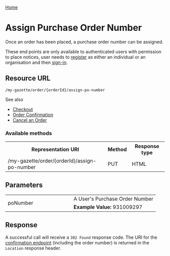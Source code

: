[Home](../home.md)
# Assign Purchase Order Number #
Once an order has been placed, a purchase order number can be assigned.

These end points are only available to authenticated users with permission to place notices, user needs  to [register](../authentication/registration.md) as either an individual or an organisation and then [sign-in](../authentication/sign-in.md).

## Resource URL ##

`/my-gazette/order/{orderId}/assign-po-number`

See also

- [Checkout](../../basket/checkout.md)
- [Order Confirmation](confirm.md)
- [Cancel an Order](cancel.md)

### Available methods ###

<table width=100%>
<tr>
	<th>Representation URI</th>
	<th>Method</th>
	<th>Response type</th>
</tr>
<tr>
	<td>/my-gazette/order/{orderId}/assign-po-number</td>
	<td>PUT</td>
	<td>HTML</td>
</tr>
</table>

## Parameters ##
<table width=100%>
<tr>
<td rowspan=2 style="width:12em">poNumber</td>
<td>A User's Purchase Order Number</td>
</tr>
<tr>
<td><b>Example Value:</b> 931009297</td>
</tr>
</table>

## Response

A successful call will receive a `302 Found` response code. The URI for the [confirmation endpoint](confirm.md) (including the order number) is returned in the `Location` response header.